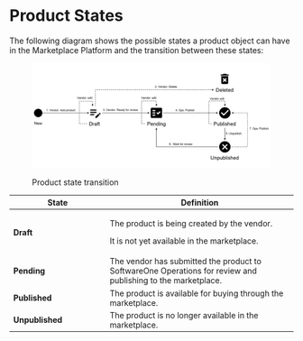 # Product States

The following diagram shows the possible states a product object can have in the Marketplace Platform and the transition between these states:

<figure><img src="../../../../.gitbook/assets/Product (1).png" alt=""><figcaption><p>Product state transition</p></figcaption></figure>

<table><thead><tr><th width="157">State</th><th>Definition</th></tr></thead><tbody><tr><td><strong>Draft</strong></td><td><p>The product is being created by the vendor. </p><p></p><p>It is not yet available in the marketplace.</p></td></tr><tr><td><strong>Pending</strong></td><td>The vendor has submitted the product to SoftwareOne Operations for review and publishing to the marketplace.</td></tr><tr><td><strong>Published</strong></td><td>The product is available for buying through the marketplace.</td></tr><tr><td><strong>Unpublished</strong></td><td>The product is no longer available in the marketplace.</td></tr></tbody></table>
